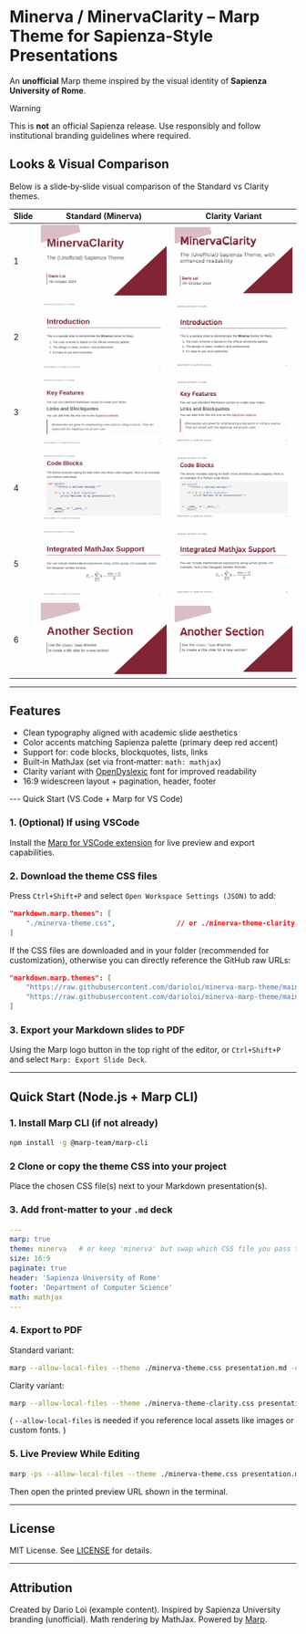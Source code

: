 # Minerva / MinervaClarity – Marp Theme for Sapienza-Style Presentations

An **unofficial** Marp theme inspired by the visual identity of **Sapienza University of Rome**. 

> [!WARNING]
> This is **not** an official Sapienza release. Use responsibly and follow institutional branding guidelines where required.

## Looks & Visual Comparison

Below is a slide‑by‑slide visual comparison of the Standard vs Clarity themes.

| Slide | Standard (Minerva)              | Clarity Variant                         |
| ----- | ------------------------------- | --------------------------------------- |
| 1     | ![Slide 1](imgs/example_p1.png) | ![Slide 1](imgs/example_clarity_p1.png) |
| 2     | ![Slide 2](imgs/example_p2.png) | ![Slide 2](imgs/example_clarity_p2.png) |
| 3     | ![Slide 3](imgs/example_p3.png) | ![Slide 3](imgs/example_clarity_p3.png) |
| 4     | ![Slide 4](imgs/example_p4.png) | ![Slide 4](imgs/example_clarity_p4.png) |
| 5     | ![Slide 5](imgs/example_p5.png) | ![Slide 5](imgs/example_clarity_p5.png) |
| 6     | ![Slide 6](imgs/example_p6.png) | ![Slide 6](imgs/example_clarity_p6.png) |

---
## Features

- Clean typography aligned with academic slide aesthetics
- Color accents matching Sapienza palette (primary deep red accent)
- Support for: code blocks, blockquotes, lists, links
- Built‑in MathJax (set via front‑matter: `math: mathjax`)
- Clarity variant with [OpenDyslexic](https://opendyslexic.org/) font for improved readability
- 16:9 widescreen layout + pagination, header, footer

--- Quick Start (VS Code + Marp for VS Code)

### 1. (Optional) If using VSCode
Install the [Marp for VSCode extension](https://marketplace.visualstudio.com/items?itemName=marp-team.marp-vscode) for live preview and export capabilities.


### 2. Download the theme CSS files
Press `Ctrl+Shift+P` and select `Open Workspace Settings (JSON)` to add:
```json
"markdown.marp.themes": [
    "./minerva-theme.css",               // or ./minerva-theme-clarity.css
]
```
If the CSS files are downloaded and in your folder (recommended for customization), otherwise you can directly reference the GitHub raw URLs:

```json
"markdown.marp.themes": [
    "https://raw.githubusercontent.com/darioloi/minerva-marp-theme/main/minerva-theme.css",
    "https://raw.githubusercontent.com/darioloi/minerva-marp-theme/main/minerva-theme-clarity.css"
]
```

### 3. Export your Markdown slides to PDF
Using the Marp logo button in the top right of the editor, or `Ctrl+Shift+P` and select `Marp: Export Slide Deck`.

---
## Quick Start (Node.js + Marp CLI)

### 1. Install Marp CLI (if not already)
```bash
npm install -g @marp-team/marp-cli
```

### 2 Clone or copy the theme CSS into your project
Place the chosen CSS file(s) next to your Markdown presentation(s).

### 3. Add front‑matter to your `.md` deck
```yaml
---
marp: true
theme: minerva   # or keep 'minerva' but swap which CSS file you pass to marp CLI
size: 16:9
paginate: true
header: 'Sapienza University of Rome'
footer: 'Department of Computer Science'
math: mathjax
---
```

### 4. Export to PDF
Standard variant:
```bash
marp --allow-local-files --theme ./minerva-theme.css presentation.md -o example.pdf
```
Clarity variant:
```bash
marp --allow-local-files --theme ./minerva-theme-clarity.css presentation-clarity.md -o example_clarity.pdf
```

( `--allow-local-files` is needed if you reference local assets like images or custom fonts. )

### 5. Live Preview While Editing
```bash
marp -ps --allow-local-files --theme ./minerva-theme.css presentation.md
```
Then open the printed preview URL shown in the terminal.


---
## License
MIT License. See [LICENSE](LICENSE) for details.

---
## Attribution
Created by Dario Loi (example content). Inspired by Sapienza University branding (unofficial). Math rendering by MathJax. Powered by [Marp](https://marp.app/).
